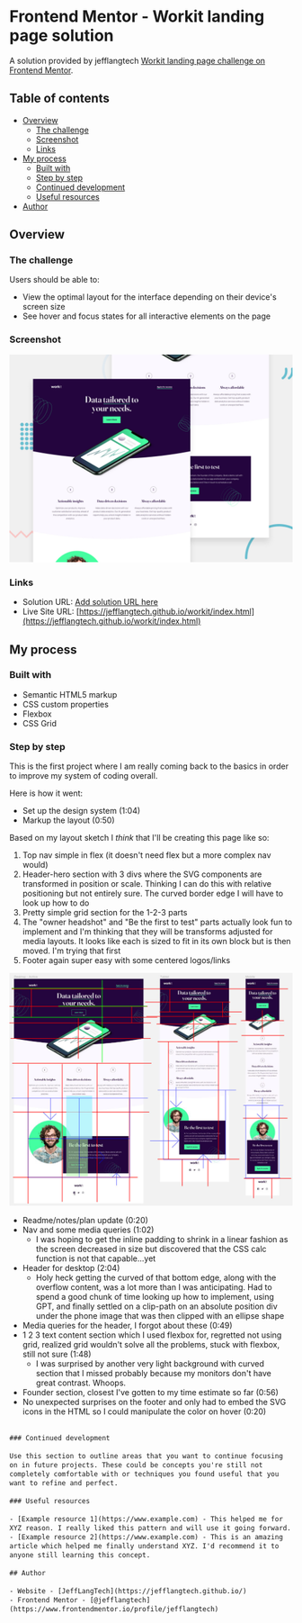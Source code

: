 # Frontend Mentor - Workit landing page solution

A solution provided by jefflangtech [Workit landing page challenge on Frontend Mentor](https://www.frontendmentor.io/challenges/workit-landing-page-2fYnyle5lu). 

## Table of contents

- [Overview](#overview)
  - [The challenge](#the-challenge)
  - [Screenshot](#screenshot)
  - [Links](#links)
- [My process](#my-process)
  - [Built with](#built-with)
  - [Step by step](#step-by-step)
  - [Continued development](#continued-development)
  - [Useful resources](#useful-resources)
- [Author](#author)

## Overview

### The challenge

Users should be able to:

- View the optimal layout for the interface depending on their device's screen size
- See hover and focus states for all interactive elements on the page

### Screenshot

![](./preview.jpg)

### Links

- Solution URL: [Add solution URL here](https://your-solution-url.com)
- Live Site URL: [https://jefflangtech.github.io/workit/index.html](https://jefflangtech.github.io/workit/index.html)

## My process

### Built with

- Semantic HTML5 markup
- CSS custom properties
- Flexbox
- CSS Grid

### Step by step

This is the first project where I am really coming back to the basics in order to improve my system of coding overall. 

Here is how it went:
- Set up the design system (1:04)
- Markup the layout (0:50)

Based on my layout sketch I *think* that I'll be creating this page like so:
1. Top nav simple in flex (it doesn't need flex but a more complex nav would)
2. Header-hero section with 3 divs where the SVG components are transformed in position or scale. Thinking I can do this with relative positioning but not entirely sure. The curved border edge I will have to look up how to do
3. Pretty simple grid section for the 1-2-3 parts
4. The "owner headshot" and "Be the first to test" parts actually look fun to implement and I'm thinking that they will be transforms adjusted for media layouts. It looks like each is sized to fit in its own block but is then moved. I'm trying that first
5. Footer again super easy with some centered logos/links

![](./notes-sketch.jpg)

- Readme/notes/plan update (0:20)
- Nav and some media queries (1:02)
  - I was hoping to get the inline padding to shrink in a linear fashion as the screen decreased in size but discovered that the CSS calc function is not that capable...yet
- Header for desktop (2:04)
  - Holy heck getting the curved of that bottom edge, along with the overflow content, was a lot more than I was anticipating. Had to spend a good chunk of time looking up how to implement, using GPT, and finally settled on a clip-path on an absolute position div under the phone image that was then clipped with an ellipse shape
- Media queries for the header, I forgot about these (0:49)
- 1 2 3 text content section which I used flexbox for, regretted not using grid, realized grid wouldn't solve all the problems, stuck with flexbox, still not sure (1:48)
  - I was surprised by another very light background with curved section that I missed probably because my monitors don't have great contrast. Whoops.
- Founder section, closest I've gotten to my time estimate so far (0:56)
- No unexpected surprises on the footer and only had to embed the SVG icons in the HTML so I could manipulate the color on hover (0:20)

```

### Continued development

Use this section to outline areas that you want to continue focusing on in future projects. These could be concepts you're still not completely comfortable with or techniques you found useful that you want to refine and perfect.

### Useful resources

- [Example resource 1](https://www.example.com) - This helped me for XYZ reason. I really liked this pattern and will use it going forward.
- [Example resource 2](https://www.example.com) - This is an amazing article which helped me finally understand XYZ. I'd recommend it to anyone still learning this concept.

## Author

- Website - [JeffLangTech](https://jefflangtech.github.io/)
- Frontend Mentor - [@jefflangtech](https://www.frontendmentor.io/profile/jefflangtech)